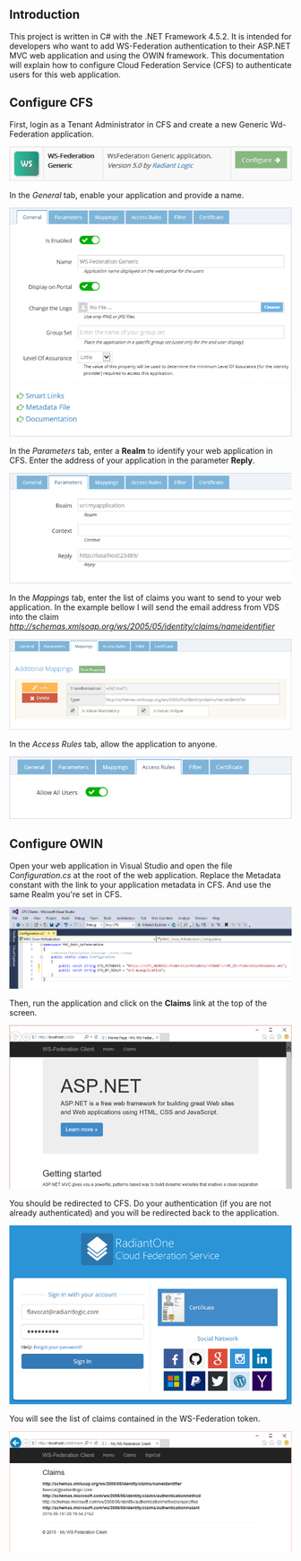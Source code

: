 ## Introduction

This project is written in C# with the .NET Framework 4.5.2. It is intended for developers who want to add WS-Federation authentication to their ASP.NET MVC web application and using the OWIN framework. This documentation will explain how to configure Cloud Federation Service (CFS) to authenticate users for this web application.

## Configure CFS

First, login as a Tenant Administrator in CFS and create a new Generic Wd-Federation application.

![Create a WS Federation Application](assets/MVC_Owin_WsFederation_1.png)

In the _General_ tab, enable your application and provide a name.

![General](assets/MVC_Owin_WsFederation_2.png)

In the _Parameters_ tab, enter a **Realm** to identify your web application in CFS. Enter the address of your application in the parameter **Reply**.

![Parameters](assets/MVC_Owin_WsFederation_3.png)

In the _Mappings_ tab, enter the list of claims you want to send to your web application. In the example bellow I will send the email address from VDS into the claim _http://schemas.xmlsoap.org/ws/2005/05/identity/claims/nameidentifier_

![Mappings](assets/MVC_Owin_WsFederation_4.png)

In the _Access Rules_ tab, allow the application to anyone. 

![Access Rules](assets/MVC_Owin_WsFederation_5.png)

## Configure OWIN

Open your web application in Visual Studio and open the file _Configuration.cs_ at the root of the web application. Replace the Metadata constant with the link to your application metadata in CFS. And use the same Realm you're set in CFS.

![Configuration.cs](assets/MVC_Owin_WsFederation_6.png)

Then, run the application and click on the **Claims** link at the top of the screen.

![Run](assets/MVC_Owin_WsFederation_7.png)

You should be redirected to CFS. Do your authentication (if you are not already authenticated) and you will be redirected back to the application.

![Authentication](assets/CFS_Login_Page.png)

You will see the list of claims contained in the WS-Federation token.

![Claims](assets/MVC_Owin_WsFederation_9.png)